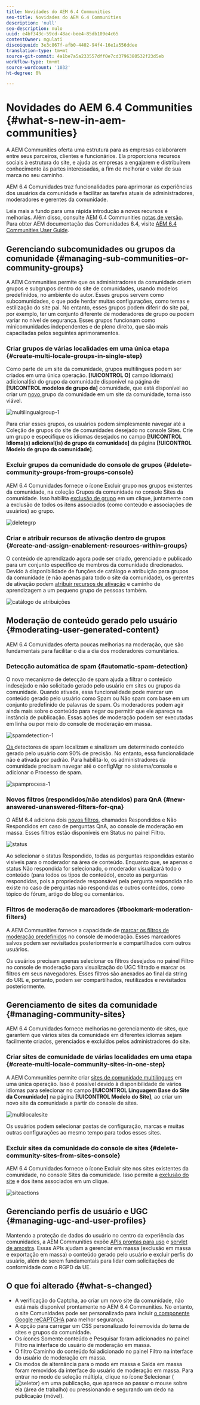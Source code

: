 ```yaml
---
title: Novidades do AEM 6.4 Communities
seo-title: Novidades do AEM 6.4 Communities
description: 'null'
seo-description: nulo
uuid: e4bf343c-59cd-48ac-bee4-85db109e4c65
contentOwner: mgulati
discoiquuid: 3e3c867f-afb0-4402-94f4-16e1a556ddee
translation-type: tm+mt
source-git-commit: 4a1be7a5a233557dff0e7cd3796380532f23d5eb
workflow-type: tm+mt
source-wordcount: '1032'
ht-degree: 0%

---
```



# Novidades do AEM 6.4 Communities {#what-s-new-in-aem-communities}

A AEM Communities oferta uma estrutura para as empresas colaborarem entre seus parceiros, clientes e funcionários. Ela proporciona recursos sociais à estrutura do site, e ajuda as empresas a engajarem e distribuírem conhecimento às partes interessadas, a fim de melhorar o valor de sua marca no seu caminho.

AEM 6.4 Comunidades traz funcionalidades para aprimorar as experiências dos usuários da comunidade e facilitar as tarefas atuais de administradores, moderadores e gerentes da comunidade.

Leia mais a fundo para uma rápida introdução a novos recursos e melhorias. Além disso, consulte AEM 6.4 Communities [notas de versão](../release-notes/communities-release-notes.md). Para obter AEM documentação das Comunidades 6.4, visite [AEM 6.4 Communities User Guide](home.md).

## Gerenciando subcomunidades ou grupos da comunidade {#managing-sub-communities-or-community-groups}

A AEM Communities permite que os administradores da comunidade criem grupos e subgrupos dentro do site de comunidades, usando modelos predefinidos, no ambiente do autor. Esses grupos servem como subcomunidades, o que pode herdar muitas configurações, como temas e estilização do site pai. No entanto, esses grupos podem diferir do site pai, por exemplo, ter um conjunto diferente de moderadores de grupo ou podem variar no nível de segurança. Esses grupos funcionam como minicomunidades independentes e de pleno direito, que são mais capacitadas pelos seguintes aprimoramentos.

### Criar grupos de várias localidades em uma única etapa {#create-multi-locale-groups-in-single-step}

Como parte de um site da comunidade, grupos multilíngues podem ser criados em uma única operação. **[!UICONTROL O]** campo Idioma(s) adicional(is) do grupo da comunidade disponível na página de  **[!UICONTROL modelos de grupo da]** comunidade, que está disponível ao criar um  [novo ](groups.md) grupo da comunidade em um site da comunidade, torna isso viável.

![multilingualgroup-1](assets/multilingualgroup-1.png)

Para criar esses grupos, os usuários podem simplesmente navegar até a Coleção de grupos do site de comunidades desejado no console Sites. Crie um grupo e especifique os idiomas desejados no campo **[!UICONTROL Idioma(s) adicional(is) do grupo da comunidade]** da página **[!UICONTROL Modelo de grupo da comunidade]**.

### Excluir grupos da comunidade do console de grupos {#delete-community-groups-from-groups-console}

AEM 6.4 Comunidades fornece o ícone Excluir grupo nos grupos existentes da comunidade, na coleção Grupos da comunidade no console Sites da comunidade. Isso habilita [exclusão de grupo](groups.md#deleting-the-group) em um clique, juntamente com a exclusão de todos os itens associados (como conteúdo e associações de usuários) ao grupo.

![deletegrp](assets/deletegrp.png)

### Criar e atribuir recursos de ativação dentro de grupos {#create-and-assign-enablement-resources-within-groups}

O conteúdo de aprendizado agora pode ser criado, gerenciado e publicado para um conjunto específico de membros da comunidade direcionados. Devido à disponibilidade de funções de catálogo e atribuição para grupos da comunidade (e não apenas para todo o site da comunidade), os gerentes de ativação podem [atribuir recursos de ativação](resource.md) e caminho de aprendizagem a um pequeno grupo de pessoas também.

![catálogo de atribuições](assets/assignmentcatalog.png)

## Moderação de conteúdo gerado pelo usuário {#moderating-user-generated-content}

AEM 6.4 Comunidades oferta poucas melhorias na moderação, que são fundamentais para facilitar o dia a dia dos moderadores comunitários.

### Detecção automática de spam {#automatic-spam-detection}

O novo mecanismo de detecção de spam ajuda a filtrar o conteúdo indesejado e não solicitado gerado pelo usuário em sites ou grupos da comunidade. Quando ativada, essa funcionalidade pode marcar um conteúdo gerado pelo usuário como Spam ou Não spam com base em um conjunto predefinido de palavras de spam. Os moderadores podem agir ainda mais sobre o conteúdo para negar ou permitir que ele apareça na instância de publicação. Essas ações de moderação podem ser executadas em linha ou por meio do console de moderação em massa.

![spamdetection-1](assets/spamdetection-1.png)

[Os ](moderate-ugc.md#spam-detection) detectores de spam localizam e sinalizam um determinado conteúdo gerado pelo usuário com 90% de precisão. No entanto, essa funcionalidade não é ativada por padrão. Para habilitá-lo, os administradores da comunidade precisam navegar até o configMgr no sistema/console e adicionar o Processo de spam.

![spamprocess-1](assets/spamprocess-1.png)

### Novos filtros (respondidos/não atendidos) para QnA {#new-answered-unanswered-filters-for-qna}

O AEM 6.4 adiciona dois [novos filtros](moderation.md#filter-rail), chamados Respondidos e Não Respondidos em caso de perguntas QnA, ao console de moderação em massa. Esses filtros estão disponíveis em Status no painel Filtro.

![status](assets/statuses.png)

Ao selecionar o status Respondido, todas as perguntas respondidas estarão visíveis para o moderador na área de conteúdo. Enquanto que, se apenas o status Não respondida for selecionado, o moderador visualizará todo o conteúdo (para todos os tipos de conteúdo), exceto as perguntas respondidas, pois a propriedade responsável pela pergunta respondida não existe no caso de perguntas não respondidas e outros conteúdos, como tópico do fórum, artigo do blog ou comentários.

### Filtros de moderação de marcadores {#bookmark-moderation-filters}

A AEM Communities fornece a capacidade de [marcar os filtros de moderação predefinidos](moderation.md#filter-rail) no console de moderação. Esses marcadores salvos podem ser revisitados posteriormente e compartilhados com outros usuários.

Os usuários precisam apenas selecionar os filtros desejados no painel Filtro no console de moderação para visualização do UGC filtrado e marcar os filtros em seus navegadores. Esses filtros são anexados ao final da string do URL e, portanto, podem ser compartilhados, reutilizados e revisitados posteriormente.

## Gerenciamento de sites da comunidade {#managing-community-sites}

AEM 6.4 Comunidades fornece melhorias no gerenciamento de sites, que garantem que vários sites da comunidade em diferentes idiomas sejam facilmente criados, gerenciados e excluídos pelos administradores do site.

### Criar sites de comunidade de várias localidades em uma etapa {#create-multi-locale-community-sites-in-one-step}

A AEM Communities permite criar [sites de comunidade multilíngues](create-site.md) em uma única operação. Isso é possível devido à disponibilidade de vários idiomas para selecionar no campo **[!UICONTROL Linguagem Base do Site da Comunidade]** na página **[!UICONTROL Modelo do Site]**, ao criar um novo site da comunidade a partir do console de sites.

![multilocalesite](assets/multilocalesite.png)

Os usuários podem selecionar pastas de configuração, marcas e muitas outras configurações ao mesmo tempo para todos esses sites.

### Excluir sites da comunidade do console de sites {#delete-community-sites-from-sites-console}

AEM 6.4 Comunidades fornece o ícone Excluir site nos sites existentes da comunidade, no console Sites da comunidade. Isso permite a [exclusão do site](create-site.md) e dos itens associados em um clique.

![siteactions](assets/siteactions.png)

## Gerenciando perfis de usuário e UGC {#managing-ugc-and-user-profiles}

Mantendo a proteção de dados do usuário no centro da experiência das comunidades, a AEM Communities expõe [APIs prontas para uso](user-ugc-management-service.md) e [servlet de amostra](https://github.com/Adobe-Marketing-Cloud/aem-communities-ugc-migration/tree/main/bundles/communities-ugc-management-servlet). Essas APIs ajudam a gerenciar em massa (exclusão em massa e exportação em massa) o conteúdo gerado pelo usuário e excluir perfis do usuário, além de serem fundamentais para lidar com solicitações de conformidade com o RGPD da UE.

## O que foi alterado {#what-s-changed}

* A verificação do Captcha, ao criar um novo site da comunidade, não está mais disponível prontamente no AEM 6.4 Communities. No entanto, o site Comunidades pode ser personalizado para incluir [o componente Google reCAPTCHA](https://helpx.adobe.com/experience-manager/using/aem_recaptcha.html) para melhor segurança.
* A opção para carregar um CSS personalizado foi removida do tema de sites e grupos da comunidade.
* Os ícones Somente conteúdo e Pesquisar foram adicionados no painel Filtro na interface do usuário de moderação em massa.
* O filtro Caminho do conteúdo foi adicionado no painel Filtro na interface do usuário de moderação em massa.
* Os modos de alternância para o modo em massa e Saída em massa foram removidos da interface do usuário de moderação em massa. Para entrar no modo de seleção múltipla, clique no ícone Selecionar ( ![seletor](assets/selecticon.png)) em uma publicação, que aparece ao passar o mouse sobre ela (área de trabalho) ou pressionando e segurando um dedo na publicação (móvel).
